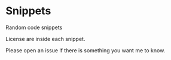 # Snippets

Random code snippets

License are inside each snippet.

Please open an issue if there is something you want me to know.
